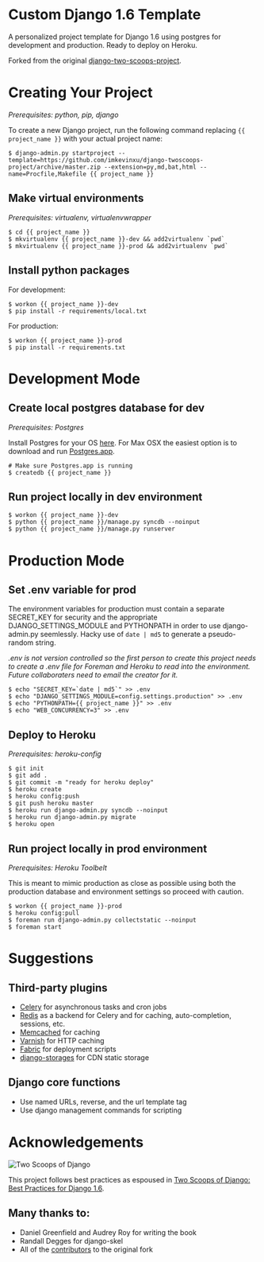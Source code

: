 Custom Django 1.6 Template
==========================

A personalized project template for Django 1.6 using postgres for development and production. Ready to deploy on Heroku.

Forked from the original [django-two-scoops-project](https://github.com/twoscoops/django-twoscoops-project).

Creating Your Project
=====================

*Prerequisites: python, pip, django*

To create a new Django project, run the following command replacing `{{ project_name }}` with your actual project name:

    $ django-admin.py startproject --template=https://github.com/imkevinxu/django-twoscoops-project/archive/master.zip --extension=py,md,bat,html --name=Procfile,Makefile {{ project_name }}

Make virtual environments
-------------------------

*Prerequisites: virtualenv, virtualenvwrapper*

    $ cd {{ project_name }}
    $ mkvirtualenv {{ project_name }}-dev && add2virtualenv `pwd`
    $ mkvirtualenv {{ project_name }}-prod && add2virtualenv `pwd`

Install python packages
-----------------------

For development:

    $ workon {{ project_name }}-dev
    $ pip install -r requirements/local.txt

For production:

    $ workon {{ project_name }}-prod
    $ pip install -r requirements.txt

Development Mode
================

Create local postgres database for dev
--------------------------------------

*Prerequisites: Postgres*

Install Postgres for your OS [here](http://www.postgresql.org/download/). For Max OSX the easiest option is to download and run [Postgres.app](http://postgresapp.com/).

    # Make sure Postgres.app is running
    $ createdb {{ project_name }}

Run project locally in dev environment
--------------------------------------

    $ workon {{ project_name }}-dev
    $ python {{ project_name }}/manage.py syncdb --noinput
    $ python {{ project_name }}/manage.py runserver

Production Mode
===============

Set .env variable for prod
--------------------------

The environment variables for production must contain a separate SECRET_KEY for security and the appropriate DJANGO_SETTINGS_MODULE and PYTHONPATH in order to use django-admin.py seemlessly. Hacky use of `date | md5` to generate a pseudo-random string.

*.env is not version controlled so the first person to create this project needs to create a .env file for Foreman and Heroku to read into the environment. Future collaboraters need to email the creator for it.*

    $ echo "SECRET_KEY=`date | md5`" >> .env
    $ echo "DJANGO_SETTINGS_MODULE=config.settings.production" >> .env
    $ echo "PYTHONPATH={{ project_name }}" >> .env
    $ echo "WEB_CONCURRENCY=3" >> .env

Deploy to Heroku
----------------

*Prerequisites: heroku-config*

    $ git init
    $ git add .
    $ git commit -m "ready for heroku deploy"
    $ heroku create
    $ heroku config:push
    $ git push heroku master
    $ heroku run django-admin.py syncdb --noinput
    $ heroku run django-admin.py migrate
    $ heroku open

Run project locally in prod environment
---------------------------------------

*Prerequisites: Heroku Toolbelt*

This is meant to mimic production as close as possible using both the production database and environment settings so proceed with caution.

    $ workon {{ project_name }}-prod
    $ heroku config:pull
    $ foreman run django-admin.py collectstatic --noinput
    $ foreman start

Suggestions
===========

Third-party plugins
-------------------

- [Celery](http://www.celeryproject.org/) for asynchronous tasks and cron jobs
- [Redis](http://redis.io/) as a backend for Celery and for caching, auto-completion, sessions, etc.
- [Memcached](http://memcached.org/) for caching
- [Varnish](https://www.varnish-cache.org/) for HTTP caching
- [Fabric](http://www.fabfile.org/) for deployment scripts
- [django-storages](http://django-storages.readthedocs.org/en/latest/) for CDN static storage

Django core functions
---------------------

- Use named URLs, reverse, and the url template tag
- Use django management commands for scripting

Acknowledgements
================

![Two Scoops of Django](http://twoscoops.smugmug.com/Two-Scoops-Press-Media-Kit/i-C8s5jkn/0/O/favicon-152.png "Two Scoops Logo")

This project follows best practices as espoused in [Two Scoops of Django: Best Practices for Django 1.6](http://twoscoopspress.org/products/two-scoops-of-django-1-6).

Many thanks to:
---------------

- Daniel Greenfield and Audrey Roy for writing the book
- Randall Degges for django-skel
- All of the [contributors](https://github.com/twoscoops/django-twoscoops-project/blob/master/CONTRIBUTORS.txt) to the original fork

